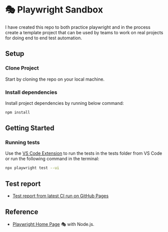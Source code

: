 # 🎭 Playwright Sandbox

I have created this repo to both practice playwright and in the process create a template project that can be used by teams to work on real projects for doing end to end test automation. 

## Setup

### Clone Project

Start by cloning the repo on your local machine. 

### Install dependencies

Install project dependencies by running below command:

```bash
npm install
```

## Getting Started

### Running tests

Use the [VS Code Extension](https://marketplace.visualstudio.com/items?itemName=ms-playwright.playwright) to run the tests in the tests folder from VS Code or run the following command in the terminal:

```bash
npx playwright test --ui
```

## Test report 

- [Test report from latest CI run on GitHub Pages](https://pramodkumaryadav.github.io/playwright-sandbox/)
## Reference

- [Playwright Home Page](https://playwright.dev/) 🎭 with Node.js.